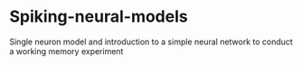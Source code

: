 # Spiking-neural-models
Single neuron model and introduction to a simple neural network to conduct a working memory experiment
